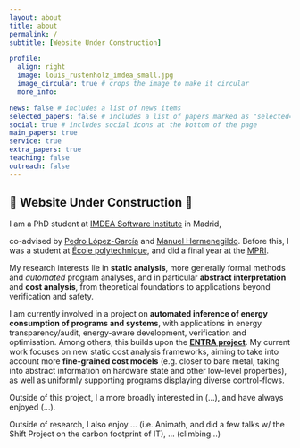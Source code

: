 ```yaml
---
layout: about
title: about
permalink: /
subtitle: [Website Under Construction]

profile:
  align: right
  image: louis_rustenholz_imdea_small.jpg
  image_circular: true # crops the image to make it circular
  more_info:

news: false # includes a list of news items
selected_papers: false # includes a list of papers marked as "selected={true}"
social: true # includes social icons at the bottom of the page
main_papers: true
service: true
extra_papers: true
teaching: false
outreach: false
---
```


## 🚧 Website Under Construction 🚧

I am a PhD student at [IMDEA Software Institute](https://software.imdea.org/) in
Madrid,
<!-- Spain, in the [CLIP Lab](https://cliplab.org/), -->
co-advised by
[Pedro López-García](https://software.imdea.org/people/pedro.lopez/) and [Manuel
Hermenegildo](https://cliplab.org/herme/). Before this, I was a student at
[École polytechnique](https://www.polytechnique.edu/), and did a final year at
the [MPRI](https://wikimpri.dptinfo.ens-cachan.fr/doku.php).

My research interests lie in **static analysis**, more generally formal methods
and *automated* program analyses, and in particular **abstract interpretation**
and **cost analysis**, from theoretical foundations to applications beyond
verification and safety.

I am currently involved in a project on **automated inference of energy
consumption of programs and systems**, with applications in energy
transparency/audit, energy-aware development, verification and optimisation.
Among others, this builds upon the [**ENTRA project**](http://entraproject.ruc.dk/).
My current work focuses on new static cost analysis frameworks, aiming
to take into account more **fine-grained cost models** (e.g. closer to bare
metal, taking into abstract information on hardware state and other low-level
properties), as well as uniformly supporting programs displaying diverse
control-flows.

Outside of this project, I a more broadly interested in (...), and have always
enjoyed (...).

Outside of research, I also enjoy ... (i.e. Animath, and did a few talks w/ the Shift Project on the carbon footprint of IT), ... (climbing...)
